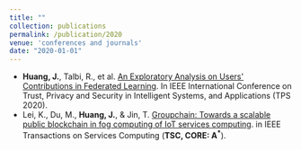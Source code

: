 ```yaml
---
title: ""
collection: publications
permalink: /publication/2020
venue: 'conferences and journals'
date: "2020-01-01"
---
```


- **Huang, J.**, Talbi, R., et al. [An Exploratory Analysis on Users' Contributions in Federated Learning](https://arxiv.org/abs/2011.06830). In IEEE International Conference on Trust, Privacy and Security in Intelligent Systems, and Applications (TPS 2020).
- Lei, K., Du, M., **Huang, J.**, & Jin, T. [Groupchain: Towards a scalable public blockchain in fog computing of IoT services computing](https://ieeexplore.ieee.org/document/9061111). in IEEE Transactions on Services Computing (**TSC, CORE: A<sup>*</sup>**).

<!---
- Lei, K., Fang, J., Zhang, Q., Lou, J., Du, M., **Huang, J.**, et al. Blockchain-Based Cache Poisoning Security Protection and Privacy-Aware Access Control in NDN Vehicular Edge Computing Networks. In Journal of Grid Computing (IF: 2.095).
-->